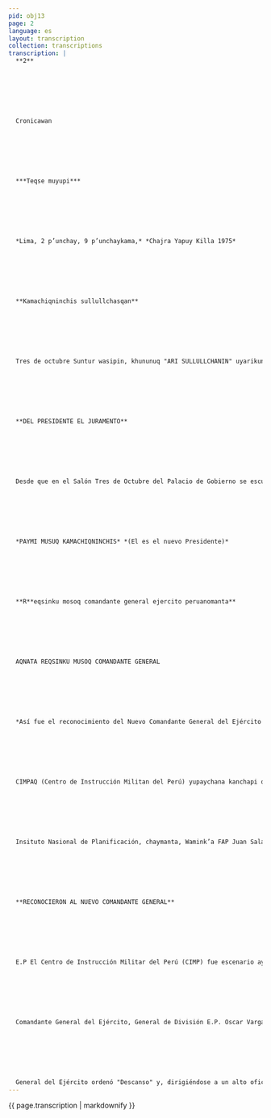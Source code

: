 ```yaml
---
pid: obj13
page: 2
language: es
layout: transcription
collection: transcriptions
transcription: |
  **2**
  
  
  
  
  
  
  
  Cronicawan
  
  
  
  
  
  
  
  ***Teqse muyupi***
  
  
  
  
  
  
  
  *Lima, 2 p’unchay, 9 p’unchaykama,* *Chajra Yapuy Killa 1975*
  
  
  
  
  
  
  
  **Kamachiqninchis sullullchasqan**
  
  
  
  
  
  
  
  Tres de octubre Suntur wasipin, khununuq "ARI SULLULLCHANIN" uyarikun, chay t'oqyaq siminPerullaqtanchista kamachinqa Francisco Morales Ber múdez Wamik’an Peru Suyuq Kamachiqnin, sullullchachinmi Waminka OscaVargas Prieto, chay tuy manta pachan lawsa chunLsimikuna uyarikun Qunqor chakin Wamink’anchis sullullucharan paña makinta willka qelqaman churaykuspa. hina kananpaqmi Embajador Canos García Bedoya, qelqata ñawincharaq revolucioario de la Fuerza Armada tawa ñiqenpi, Kamachiq kananpaq sut'ichan. Chay kamachitan qelqaranku Wamink’a Vargar Prieto, Wamink’a FARCésar Podesta, Wamink'a Jorge Parodi Galliani. Qhepanmi, Kamachio ninchis hinaña, Vargas Prieto, Podesta Jimenez Parodi Galliani Wamink'a kunata sullulichachin, Ministro de Guerra, Ministro de Aeronautica, Ministro de Marina kanankupaq. Llapankuña chaskinku Wamink'akunaq napaykuyninta, Gabinete Minis terialpi huñusqata, chayaknanana naq napaykuyninta imaHinallamantaq marq’ana kuspa napaykukunku Leo nidas Rodriguez Wamink’awan. Paña makinta oqarispan napaykukun ripunanpaq
  
  
  
  
  
  
  
  **DEL PRESIDENTE EL JURAMENTO**
  
  
  
  
  
  
  
  Desde que en el Salón Tres de Octubre del Palacio de Gobierno se escuchara un sonoro I Se JUROI Nueva voz Gobierna nuestra Patria Francisco Morales Bermúdez es el nuevo Presidente de nuestro Pueblo, e General Oscar Vargas Prie lto le tomó el juramento que fue seguido por enérgicos vivas. Arrodillado y con la mano derecha sobre la biblia prestó su juramen. Para que asi fuera, el Embajador Canos Garcia Bedoya, dió lectura a Decreto Ley, por el cual de acuerdo al articulo cuarto del Estatuto del Gobierno Revolucionario de la Fuerza Armada, la Junta Revolucionaria lo designa Presidente. El General Vargas Prieto, el Comandante General de la Fuerza Aérea del Perú Teniente General FAP César Podestá y el Comandante General de la Marina, Contralmirante Jorge Parodi Galliani. Luego, como Presidente de la República tomó el juramento al General Vargas Prieto como Ministro de Guerra, al Teniente General FAP César Podes tá como Ministro de Aeronaútica y al Contralmirante Jorge Parodi Galliani como Ministro de Marina. Todos recibieron el saludo del Gabinete Ministerial y de altos Jefes y oficiales así como de funcionarios civiles. Luego se estrechó en fuerte abrazo con el General Leonidas Rodride despedida. Alzó su mano en señal.
  
  
  
  
  
  
  
  *PAYMI MUSUQ KAMACHIQNINCHIS* *(El es el nuevo Presidente)*
  
  
  
  
  
  
  
  **R**eqsinku mosoq comandante general ejercito peruanomanta**
  
  
  
  
  
  
  
  AQNATA REQSINKU MUSOQ COMANDANTE GENERAL
  
  
  
  
  
  
  
  *Así fue el reconocimiento del Nuevo Comandante General del Ejército Peruano.*
  
  
  
  
  
  
  
  CIMPAQ (Centro de Instrucción Militan del Perú) yupaychana kanchapi qayniumchay huñunakuy kasqa 1.30 tuylla p’unchaypi, reqsinakuymanta kamachi mosoq Comandante General de Ejército, General de División E.P. Wamink'á Oscarn Vargas Prieto. Kay General de División E.P. Leonidas Rodríguez Figueroa, Qollana ñeqen Regior ishkay Militarmi kasqa kamachreqsichiyninmanta, mosoq Comandante General, Ejercito Peruanoq sutinpi "Apu Teqsi Kamachimanta —nisqa sayway q'eqen Wamink’a Leonidas Rodríguez Figueroa) reqsiy unanchayku Coman dante General del Ejército manta General de División Wamink'a Oscar VargaPrietota, uya kaspa chay manta iñispayku". Chayllamanta Wamink’a Vargas Prieto ap’imurapu kamachita ancha kayninpi "Qyarkn chamrama Sinchikay": qaparikun pachaq pachaq qayllakunata chaypi hunt’ayukusqaku hatun kamachiq, wamink'akuna, Yachay Wasiwanink'akuna chaymanta" wallawisakuna unancha kuspa sumaq allinmanta tukuy umallikunata ishkayñegen Militar del Ejércitomanta "Haychay Peru" nispa huj similla qaparinku tukuy qayllayuqkuna. Chaymanta, mosoq Comandante General del Ejército kamachin ""Descanso" —nispa, chayman ta, hatun wamink’awan kutirispa: "Jefe de Linea", hap’iy kamachita"nispan. Chaymanta Wamink'a Leonidas Rodríguez Figueroawan apachikuspa wamink’a Vargas Prieto puririr waylla wayllaman, hatun wamink’akunawan qhepanta qatispanku pukara qhato chaupinman CIMP hatun punkun chinpanpi qhawanankupaq chaylla manta walla wallanta. Wamink’a Oscar VargaPrietoqa Centro de Ins trucción militarta qaylla musqa auqaymanta p’acha llispa chhaynallatataq pusaqnin Wamink’a Leonidas Figueroa, Comandante General ishkay ñegen Regiór wallawisamanta. uamanantaq, ClM huñunakuq wamink’akuna sapan kanmanta napayukunku mosoq. Comandante Generalta. Chaypin karanku hatun huch’uy wamink’akuna chaypi reqsisqa kasqaku: Wamink’a Luis La Vera Velarde, qollana kinsa ñeqen Región wallawisa manta; chaymanta Wamin k’a Artemio García Var gas, qollana tawa División Ligeramanta Tacna llajtapi
  
  
  
  
  
  
  
  Insituto Nasional de Planificación, chaymanta, Wamink’a FAP Juan Salazar Gago, wakinkunamanta samanpaspa.
  
  
  
  
  
  
  
  **RECONOCIERON AL NUEVO COMANDANTE GENERAL**
  
  
  
  
  
  
  
  E.P El Centro de Instrucción Militar del Perú (CIMP) fue escenario ayer, aproximadamente a la 1 y 30 de la tarde, de la ceremonia de reconocimiento oficial del nuevo
  
  
  
  
  
  
  
  Comandante General del Ejército, General de División E.P. Oscar Vargas Prieto. El General de División EP Leonidas Rodríguez Figueroa, Jefe de la la Región Militar fue el encargado de reconoce oficialmente al nueve Comandante General en representación del Ejército Peruano. "Por orden suprema —dijo Leonidas Rodríguez Figueroa con energíareconocemos como Comandante General de Ejército al General de División Oscar Vargas Prieto, obedeciéndole respetándole". Seguidamente tomó el mando el General Vargas Prieto, en su nueva calidao "Subordinación y valor", exclamó dirigiéndose a cientos de presentes entre los cuales estaban altos jefes, oficiales, cade tes y subalternos, representando en correcta forma ción a todas las unidades de la 1T Región Militar del Ejército. "¡Viva el Perú!" respondieron todos a una sola Voz Luego, el flamante
  
  
  
  
  
  
  
  General del Ejército ordenó "Descanso" y, dirigiéndose a un alto oficial le dijo: "Jefe de Linea" hágase cargo. Acompa ñado siempre por el General Rodriguez Figueroa, el General Vargas Prieto se dirigió, seguido por la alta oficialidad, a la explamada ubicada delante del Pabellón Central cor frente a la puerta principa del CIMP, para presenciar el desfile que siguió luego El General Oscar VargaPrieto se hizo presente en el Centro de Instrucción Militar vistiendo uniforme de campaña, al igual que su acompañante General Leonidas Rodríguez Figueroa, Comandante General de la 1I Región Militar. Finalmente, la alta oficialidad que se dio cita en el CIMP para tomar parte en la ceremonia, presentó individualmente sus saludos al nuevo Comandante General del Ejército. Entre los altos Jefes y Oficiales presentes se pudo reconocer a algunos como el General Luis La Vera Velarde, Jefe de la ll! Región Militar; el General Artemio García Vargas Jefe de la V! División Ligera asentada en Tacnaj el General José Loayza Amésquita, Jefe del Instituto Nacional de Planificación, y, el Coronel FARJuan Salazar Gago entre otros.
---
```


{{ page.transcription | markdownify }}
